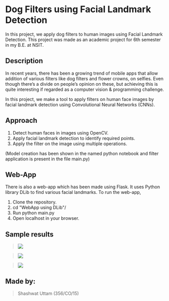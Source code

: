 # Dog Filters using Facial Landmark Detection
In this project, we apply dog filters to human images using Facial Landmark Detection.
This project was made as an academic project for 6th semester in my B.E. at NSIT.

## Description
In recent years, there has been a growing trend of mobile apps that allow addition of various filters like dog filters and flower crowns, on selfies. Even though there’s a divide on people’s opinion on these, but achieving this is quite interesting if regarded as a computer vision & programming challenge.

In this project, we make a tool to apply filters on human face images by facial landmark detection using Convolutional Neural Networks (CNNs).

## Approach
1. Detect human faces in images using OpenCV.
2. Apply facial landmark detection to identify required points.
3. Apply the filter on the image using multiple operations.

(Model creation has been shown in the named python notebook and filter application is present in the file main.py)

## Web-App
There is also a web-app which has been made using Flask. It uses Python library DLib to find various facial landmarks. To run the web-app,
1. Clone the repository.
2. cd "WebApp using DLib"/
3. Run python main.py
4. Open localhost in your browser.

## Sample results
> ![](https://github.com/shashwatuttam/Dog-Filters-using-Facial-Landmark-Detection/blob/master/WebApp%20using%20DLib/static/img4.jpg)

> ![](https://github.com/shashwatuttam/Dog-Filters-using-Facial-Landmark-Detection/blob/master/WebApp%20using%20DLib/static/img3.png)

> ![](https://github.com/shashwatuttam/Dog-Filters-using-Facial-Landmark-Detection/blob/master/WebApp%20using%20DLib/static/img10.jpg)

## Made by:
> Shashwat Uttam (356/CO/15)
